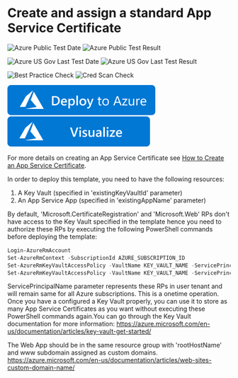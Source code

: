 # Create and assign a standard App Service Certificate

![Azure Public Test Date](https://azurequickstartsservice.blob.core.windows.net/badges/101-app-service-certificate-standard/PublicLastTestDate.svg)
![Azure Public Test Result](https://azurequickstartsservice.blob.core.windows.net/badges/101-app-service-certificate-standard/PublicDeployment.svg)

![Azure US Gov Last Test Date](https://azurequickstartsservice.blob.core.windows.net/badges/101-app-service-certificate-standard/FairfaxLastTestDate.svg)
![Azure US Gov Last Test Result](https://azurequickstartsservice.blob.core.windows.net/badges/101-app-service-certificate-standard/FairfaxDeployment.svg)

![Best Practice Check](https://azurequickstartsservice.blob.core.windows.net/badges/101-app-service-certificate-standard/BestPracticeResult.svg)
![Cred Scan Check](https://azurequickstartsservice.blob.core.windows.net/badges/101-app-service-certificate-standard/CredScanResult.svg)

[![Deploy To Azure](https://raw.githubusercontent.com/Azure/azure-quickstart-templates/master/1-CONTRIBUTION-GUIDE/images/deploytoazure.svg?sanitize=true)](https://portal.azure.com/#create/Microsoft.Template/uri/https%3A%2F%2Fraw.githubusercontent.com%2Fazure%2Fazure-quickstart-templates%2Fmaster%2F101-app-service-certificate-standard%2Fazuredeploy.json)
[![Visualize](https://raw.githubusercontent.com/Azure/azure-quickstart-templates/master/1-CONTRIBUTION-GUIDE/images/visualizebutton.svg?sanitize=true)](http://armviz.io/#/?load=https%3A%2F%2Fraw.githubusercontent.com%2Fazure%2Fazure-quickstart-templates%2Fmaster%2F101-app-service-certificate-standard%2Fazuredeploy.json)

For more details on creating an App Service Certificate see
[How to Create an App Service Certificate](https://azure.microsoft.com/en-us/documentation/articles/web-sites-purchase-ssl-web-site/).

In order to deploy this template, you need to have the following resources:

1. A Key Vault (specified in 'existingKeyVaultId' parameter)
2. An App Service App (specified in 'existingAppName' parameter)

By default, 'Microsoft.CertificateRegistration' and 'Microsoft.Web' RPs don't
have access to the Key Vault specified in the template hence you need to
authorize these RPs by executing the following PowerShell commands before
deploying the template:

```powershell
Login-AzureRmAccount
Set-AzureRmContext -SubscriptionId AZURE_SUBSCRIPTION_ID
Set-AzureRmKeyVaultAccessPolicy -VaultName KEY_VAULT_NAME -ServicePrincipalName f3c21649-0979-4721-ac85-b0216b2cf413 -PermissionsToSecrets get,set,delete
Set-AzureRmKeyVaultAccessPolicy -VaultName KEY_VAULT_NAME -ServicePrincipalName abfa0a7c-a6b6-4736-8310-5855508787cd -PermissionsToSecrets get
```

ServicePrincipalName parameter represents these RPs in user tenant and will
remain same for all Azure subscriptions. This is a onetime operation. Once you
have a configured a Key Vault properly, you can use it to store as many App
Service Certificates as you want without executing these PowerShell commands
again.You can go through the Key Vault documentation for more information:
https://azure.microsoft.com/en-us/documentation/articles/key-vault-get-started/

The Web App should be in the same resource group with 'rootHostName' and www
subdomain assigned as custom domains.
https://azure.microsoft.com/en-us/documentation/articles/web-sites-custom-domain-name/
